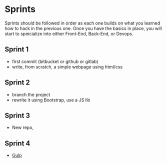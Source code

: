 Sprints
=========

Sprints should be followed in order as each one builds on what you learned how to hack in the previous one. Once you have the basics in place, you will start to speicialize into either Front-End, Back-End, or Devops.


## Sprint 1
* first commit (bitbucket or github or gitlab)
* write, from scratch, a simple webpage using html/css


## Sprint 2
* branch the project
* rewrite it using Bootstrap, use a JS lib


## Sprint 3
* New repo,


## Sprint 4
* [Gulp](https://gulp.com/)
